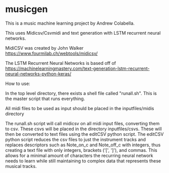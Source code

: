 # musicgen

This is a music machine learning project by Andrew Colabella.

This uses Midicsv/Csvmidi and
text generation with LSTM recurrent neural networks.

MidiCSV was created by John Walker
https://www.fourmilab.ch/webtools/midicsv/

The LSTM Recurrent Neural Networks is based off of
https://machinelearningmastery.com/text-generation-lstm-recurrent-neural-networks-python-keras/

How to use:

In the top level directory, there exists a shell file called
"runall.sh". This is the master script that runs everything.

All midi files to be used as input should be placed in
the inputfiles/midis directory

The runall.sh script will call midicsv on all midi input files,
converting them to csv. These csvs will be placed in the directory inputfiles/csvs. These will then be converted to text files
using the editCSV python script. The editCSV python script
reduces the csv files to just the instrument tracks and
replaces descriptors such as Note_on_c and Note_off_c with integers,
thus creating a text file with only integers, brackets ('[', ']'), and commas. This allows for a minimal amount of characters
the recurring neural network needs to learn while still
maintaining to complex data that represents these musical tracks.

